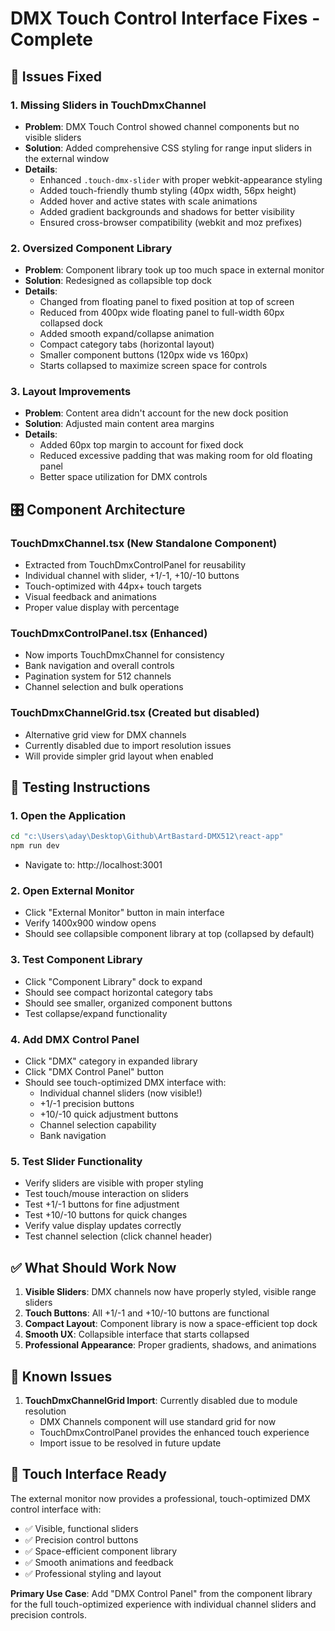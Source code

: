 # DMX Touch Control Interface Fixes - Complete

## 🔧 Issues Fixed

### 1. **Missing Sliders in TouchDmxChannel**
- **Problem**: DMX Touch Control showed channel components but no visible sliders
- **Solution**: Added comprehensive CSS styling for range input sliders in the external window
- **Details**: 
  - Enhanced `.touch-dmx-slider` with proper webkit-appearance styling
  - Added touch-friendly thumb styling (40px width, 56px height)
  - Added hover and active states with scale animations
  - Added gradient backgrounds and shadows for better visibility
  - Ensured cross-browser compatibility (webkit and moz prefixes)

### 2. **Oversized Component Library**
- **Problem**: Component library took up too much space in external monitor
- **Solution**: Redesigned as collapsible top dock
- **Details**:
  - Changed from floating panel to fixed position at top of screen
  - Reduced from 400px wide floating panel to full-width 60px collapsed dock
  - Added smooth expand/collapse animation
  - Compact category tabs (horizontal layout)
  - Smaller component buttons (120px wide vs 160px)
  - Starts collapsed to maximize screen space for controls

### 3. **Layout Improvements**
- **Problem**: Content area didn't account for the new dock position
- **Solution**: Adjusted main content area margins
- **Details**:
  - Added 60px top margin to account for fixed dock
  - Reduced excessive padding that was making room for old floating panel
  - Better space utilization for DMX controls

## 🎛️ Component Architecture

### TouchDmxChannel.tsx (New Standalone Component)
- Extracted from TouchDmxControlPanel for reusability
- Individual channel with slider, +1/-1, +10/-10 buttons
- Touch-optimized with 44px+ touch targets
- Visual feedback and animations
- Proper value display with percentage

### TouchDmxControlPanel.tsx (Enhanced)
- Now imports TouchDmxChannel for consistency
- Bank navigation and overall controls
- Pagination system for 512 channels
- Channel selection and bulk operations

### TouchDmxChannelGrid.tsx (Created but disabled)
- Alternative grid view for DMX channels
- Currently disabled due to import resolution issues
- Will provide simpler grid layout when enabled

## 🎯 Testing Instructions

### 1. Open the Application
```bash
cd "c:\Users\aday\Desktop\Github\ArtBastard-DMX512\react-app"
npm run dev
```
- Navigate to: http://localhost:3001

### 2. Open External Monitor
- Click "External Monitor" button in main interface
- Verify 1400x900 window opens
- Should see collapsible component library at top (collapsed by default)

### 3. Test Component Library
- Click "Component Library" dock to expand
- Should see compact horizontal category tabs
- Should see smaller, organized component buttons
- Test collapse/expand functionality

### 4. Add DMX Control Panel
- Click "DMX" category in expanded library
- Click "DMX Control Panel" button
- Should see touch-optimized DMX interface with:
  - Individual channel sliders (now visible!)
  - +1/-1 precision buttons
  - +10/-10 quick adjustment buttons
  - Channel selection capability
  - Bank navigation

### 5. Test Slider Functionality
- Verify sliders are visible with proper styling
- Test touch/mouse interaction on sliders
- Test +1/-1 buttons for fine adjustment
- Test +10/-10 buttons for quick changes
- Verify value display updates correctly
- Test channel selection (click channel header)

## ✅ What Should Work Now

1. **Visible Sliders**: DMX channels now have properly styled, visible range sliders
2. **Touch Buttons**: All +1/-1 and +10/-10 buttons are functional
3. **Compact Layout**: Component library is now a space-efficient top dock
4. **Smooth UX**: Collapsible interface that starts collapsed
5. **Professional Appearance**: Proper gradients, shadows, and animations

## 🐛 Known Issues

1. **TouchDmxChannelGrid Import**: Currently disabled due to module resolution
   - DMX Channels component will use standard grid for now
   - TouchDmxControlPanel provides the enhanced touch experience
   - Import issue to be resolved in future update

## 📱 Touch Interface Ready

The external monitor now provides a professional, touch-optimized DMX control interface with:
- ✅ Visible, functional sliders
- ✅ Precision control buttons
- ✅ Space-efficient component library
- ✅ Smooth animations and feedback
- ✅ Professional styling and layout

**Primary Use Case**: Add "DMX Control Panel" from the component library for the full touch-optimized experience with individual channel sliders and precision controls.
